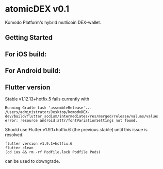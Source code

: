 # atomicDEX v0.1

Komodo Platform's hybrid mutlicoin DEX-wallet. 

## Getting Started


## For iOS build:


## For Android build:


## Flutter version

Stable v1.12.13+hotfix.5 fails currently with

    Running Gradle task 'assembleRelease'...
    /Users/administrator/Desktop/komodoDEX-dev/build/flutter_sodium/intermediates/res/merged/release/values/values.xml:236: error: resource android:attr/fontVariationSettings not found.

Should use Flutter v1.9.1+hotfix.6 (the previous stable) until this issue is resolved.

    flutter version v1.9.1+hotfix.6
    flutter clean
    (cd ios && rm -rf Podfile.lock Podfile Pods)

can be used to downgrade.
